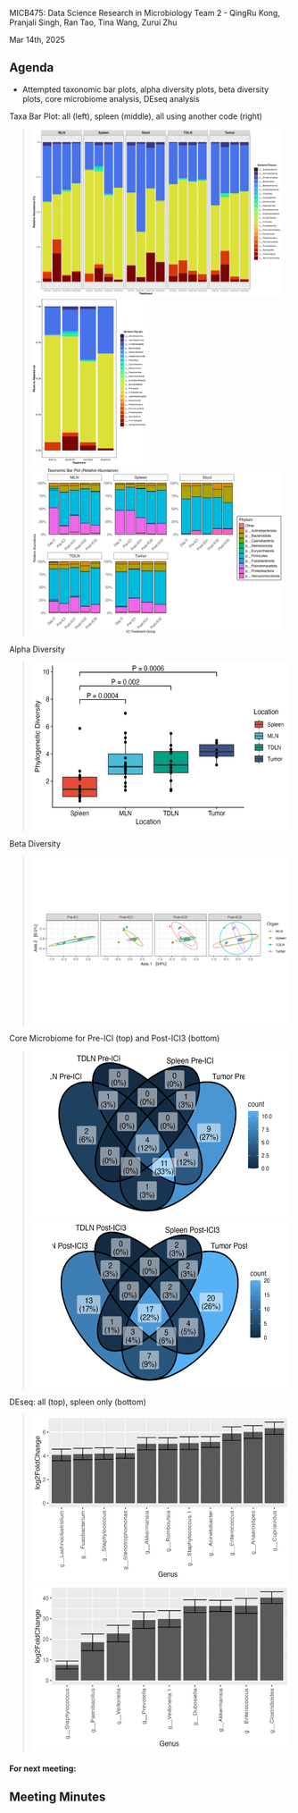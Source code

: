 MICB475: Data Science Research in Microbiology
Team 2 - QingRu Kong, Pranjali Singh, Ran Tao, Tina Wang, Zurui Zhu

Mar 14th, 2025

## Agenda

- Attempted taxonomic bar plots, alpha diversity plots, beta diversity plots, core microbiome analysis, DEseq analysis

Taxa Bar Plot: all (left), spleen (middle), all using another code (right)
> <img src="../Taxa_Bar.png" height="300">
> <img src="../Spleen_Taxa_Bar.png" height="300">
> <img src="../taxonomy_relative_abundance.png" height="300">

Alpha Diversity
> <img src="../Alpha_Diversity_Pretreatment.png" height="300">

Beta Diversity
> <img src="../Beta_Diversity_unweighted_unifrac.png" height="300">

Core Microbiome for Pre-ICI (top) and Post-ICI3 (bottom)
> <img src="../Pre-ICI for all locations at 0.3 prevelance.png" height="300">
> <img src="../Post-ICI3 for all locations at 0.3 prevelance.png" height="300">

DEseq: all (top), spleen only (bottom)
> <img src="../Deseq_all.png" height="300">
> <img src="../Deseq_Spleen.png" height="300">

#### For next meeting:



## Meeting Minutes
